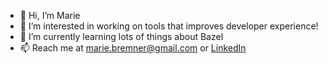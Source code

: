 - 👋 Hi, I’m Marie
- 👀 I’m interested in working on tools that improves developer experience!
- 🌱 I’m currently learning lots of things about Bazel 
- 📫 Reach me at marie.bremner@gmail.com or [LinkedIn](https://www.linkedin.com/in/marie-bremner-488977102)

<!---
themarwhal/themarwhal is a ✨ special ✨ repository because its `README.md` (this file) appears on your GitHub profile.
You can click the Preview link to take a look at your changes.
--->
